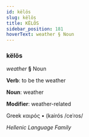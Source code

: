 ```yaml
---
id: këlös
slug: këlös
title: KËLÖS
sidebar_position: 181
hoverText: weather § Noun
---
```


### këlös

*weather* **§** Noun

**Verb**: to be the weather

**Noun**: weather

**Modifier**: weather-related

Greek καιρός • (kairós /ceˈɾos/

*Hellenic Language Family*